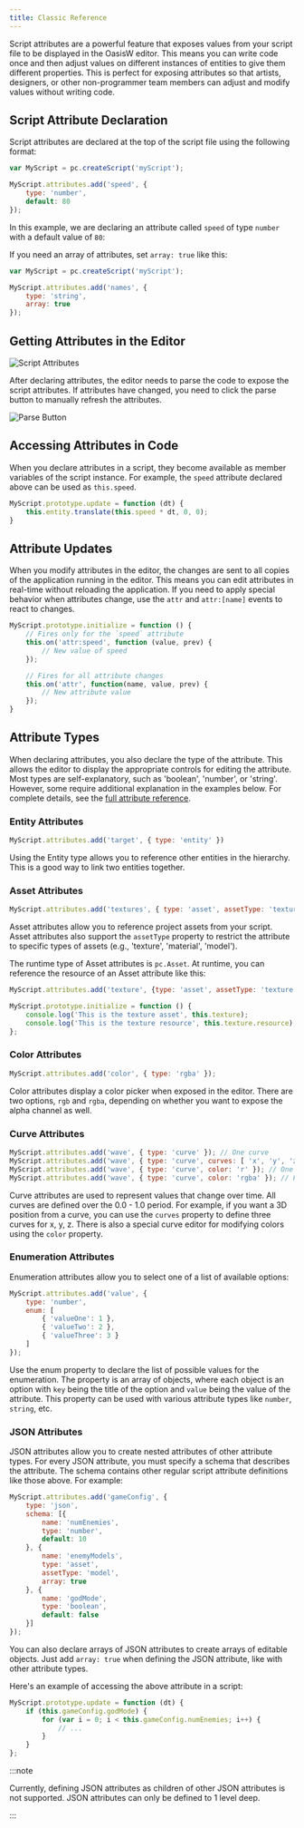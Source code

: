 ```yaml
---
title: Classic Reference
---
```


<!-- :::note

This page documents script attributes for the deprecated **Classic Script** system.

For **ESM Script Attributes**, click [here](./esm.md).

::: -->

Script attributes are a powerful feature that exposes values from your script file to be displayed in the OasisW editor. This means you can write code once and then adjust values on different instances of entities to give them different properties. This is perfect for exposing attributes so that artists, designers, or other non-programmer team members can adjust and modify values without writing code.

## Script Attribute Declaration

Script attributes are declared at the top of the script file using the following format:

```javascript
var MyScript = pc.createScript('myScript');

MyScript.attributes.add('speed', {
    type: 'number',
    default: 80
});
```

In this example, we are declaring an attribute called `speed` of type `number` with a default value of `80`:

If you need an array of attributes, set `array: true` like this:

```javascript
var MyScript = pc.createScript('myScript');

MyScript.attributes.add('names', {
    type: 'string',
    array: true
});
```

## Getting Attributes in the Editor

![Script Attributes](/img/user-manual/scripting/script-attributes.png)

After declaring attributes, the editor needs to parse the code to expose the script attributes. If attributes have changed, you need to click the parse button to manually refresh the attributes.

![Parse Button](/img/user-manual/scripting/script-parse-button.png)

## Accessing Attributes in Code

When you declare attributes in a script, they become available as member variables of the script instance. For example, the `speed` attribute declared above can be used as `this.speed`.

```javascript
MyScript.prototype.update = function (dt) {
    this.entity.translate(this.speed * dt, 0, 0);
}
```

## Attribute Updates

When you modify attributes in the editor, the changes are sent to all copies of the application running in the editor. This means you can edit attributes in real-time without reloading the application. If you need to apply special behavior when attributes change, use the `attr` and `attr:[name]` events to react to changes.

```javascript
MyScript.prototype.initialize = function () {
    // Fires only for the `speed` attribute
    this.on('attr:speed', function (value, prev) {
        // New value of speed
    });

    // Fires for all attribute changes
    this.on('attr', function(name, value, prev) {
        // New attribute value
    });
}
```

## Attribute Types

When declaring attributes, you also declare the type of the attribute. This allows the editor to display the appropriate controls for editing the attribute. Most types are self-explanatory, such as 'boolean', 'number', or 'string'. However, some require additional explanation in the examples below. For complete details, see the [full attribute reference][3].

### Entity Attributes

```javascript
MyScript.attributes.add('target', { type: 'entity' })
```

Using the Entity type allows you to reference other entities in the hierarchy. This is a good way to link two entities together.

### Asset Attributes

```javascript
MyScript.attributes.add('textures', { type: 'asset', assetType: 'texture', array: true });
```

Asset attributes allow you to reference project assets from your script. Asset attributes also support the `assetType` property to restrict the attribute to specific types of assets (e.g., 'texture', 'material', 'model').

The runtime type of Asset attributes is `pc.Asset`. At runtime, you can reference the resource of an Asset attribute like this:

```javascript
MyScript.attributes.add('texture', {type: 'asset', assetType: 'texture'});

MyScript.prototype.initialize = function () {
    console.log('This is the texture asset', this.texture);
    console.log('This is the texture resource', this.texture.resource);
};
```

### Color Attributes

```javascript
MyScript.attributes.add('color', { type: 'rgba' });
```

Color attributes display a color picker when exposed in the editor. There are two options, `rgb` and `rgba`, depending on whether you want to expose the alpha channel as well.

### Curve Attributes

```javascript
MyScript.attributes.add('wave', { type: 'curve' }); // One curve
MyScript.attributes.add('wave', { type: 'curve', curves: [ 'x', 'y', 'z' ] }); // Three curves: x, y, z
MyScript.attributes.add('wave', { type: 'curve', color: 'r' }); // One curve for red channel
MyScript.attributes.add('wave', { type: 'curve', color: 'rgba' }); // Four curves for full color including alpha
```

Curve attributes are used to represent values that change over time. All curves are defined over the 0.0 - 1.0 period. For example, if you want a 3D position from a curve, you can use the `curves` property to define three curves for x, y, z. There is also a special curve editor for modifying colors using the `color` property.

### Enumeration Attributes

Enumeration attributes allow you to select one of a list of available options:

```javascript
MyScript.attributes.add('value', {
    type: 'number',
    enum: [
        { 'valueOne': 1 },
        { 'valueTwo': 2 },
        { 'valueThree': 3 }
    ]
});
```

Use the enum property to declare the list of possible values for the enumeration. The property is an array of objects, where each object is an option with `key` being the title of the option and `value` being the value of the attribute. This property can be used with various attribute types like `number`, `string`, etc.

### JSON Attributes

JSON attributes allow you to create nested attributes of other attribute types. For every JSON attribute, you must specify a schema that describes the attribute. The schema contains other regular script attribute definitions like those above. For example:

```javascript
MyScript.attributes.add('gameConfig', {
    type: 'json',
    schema: [{
        name: 'numEnemies',
        type: 'number',
        default: 10
    }, {
        name: 'enemyModels',
        type: 'asset',
        assetType: 'model',
        array: true
    }, {
        name: 'godMode',
        type: 'boolean',
        default: false
    }]
});
```

You can also declare arrays of JSON attributes to create arrays of editable objects. Just add `array: true` when defining the JSON attribute, like with other attribute types.

Here's an example of accessing the above attribute in a script:

```javascript
MyScript.prototype.update = function (dt) {
    if (this.gameConfig.godMode) {
        for (var i = 0; i < this.gameConfig.numEnemies; i++) {
            // ...
        }
    }
};
```

:::note

Currently, defining JSON attributes as children of other JSON attributes is not supported. JSON attributes can only be defined to 1 level deep.

:::

[3]: https://manual.oasisserver.link/engine/classes/ScriptAttributes.html